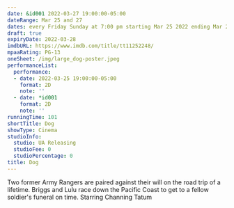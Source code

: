 ```yaml
---
date: &id001 2022-03-27 19:00:00-05:00
dateRange: Mar 25 and 27
dates: every Friday Sunday at 7:00 pm starting Mar 25 2022 ending Mar 27 2022
draft: true
expiryDate: 2022-03-28
imdbURL: https://www.imdb.com/title/tt11252248/
mpaaRating: PG-13
oneSheet: /img/large_dog-poster.jpeg
performanceList:
  performance:
  - date: 2022-03-25 19:00:00-05:00
    format: 2D
    note: ''
  - date: *id001
    format: 2D
    note: ''
runningTime: 101
shortTitle: Dog
showType: Cinema
studioInfo:
  studio: UA Releasing
  studioFee: 0
  studioPercentage: 0
title: Dog
---
```


Two former Army Rangers are paired against their will on the road trip of a lifetime. Briggs and Lulu race down the Pacific Coast to get to a fellow soldier's funeral on time. Starring Channing Tatum